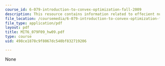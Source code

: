 ```yaml
---
course_id: 6-079-introduction-to-convex-optimization-fall-2009
description: This resource contains information related to effecient numerical methods.
file_location: /coursemedia/6-079-introduction-to-convex-optimization-fall-2009/498ce1878c9f8067dc540bf832719206_MIT6_079F09_hw09.pdf
file_type: application/pdf
layout: pdf
title: MIT6_079F09_hw09.pdf
type: course
uid: 498ce1878c9f8067dc540bf832719206

---
```

None